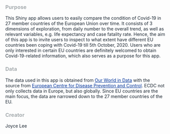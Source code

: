 <h3 style="color:#A6ACAF;">Purpose</h3>
<span style="color: #1B2631";">This Shiny app allows users to easily compare the condition of Covid-19 in 27 member countries of the European Union over time. It consists of 3 dimensions of exploration, from daily number to the overall trend, as well as relevant variables, e.g. life expectancy and case fatality rate. Hence, the aim of this app is to invite users to inspect to what extent have different EU countries been coping with Covid-19 till 5th October, 2020. Users who are only interested in certain EU countries are definitely welcomed to obtain Covid-19-related information, which also serves as a purpose for this app.</span>

<h3 style="color:#A6ACAF;">Data</h3>
<span style="color: #1B2631";">The data used in this app is obtained from <a href="https://ourworldindata.org/coronavirus-source-data" style="color:#003399">Our World in Data</a> with the source from <a href="https://www.ecdc.europa.eu/en/publications-data/download-todays-data-geographic-distribution-covid-19-cases-worldwide" style="color:#003399">European Centre for Disease Prevention and Control</a>. ECDC not only collects data in Europe, but also globally. Since EU countries are the main focus, the data are narrowed down to the 27 member countries of the EU.</span> 

<h3 style="color:#A6ACAF;">Creator</h3>
<span style="color: #1B2631";">Joyce Lee</span>